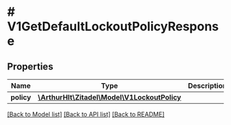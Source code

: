 # # V1GetDefaultLockoutPolicyResponse

## Properties

Name | Type | Description | Notes
------------ | ------------- | ------------- | -------------
**policy** | [**\ArthurHlt\Zitadel\Model\V1LockoutPolicy**](V1LockoutPolicy.md) |  | [optional]

[[Back to Model list]](../../README.md#models) [[Back to API list]](../../README.md#endpoints) [[Back to README]](../../README.md)
